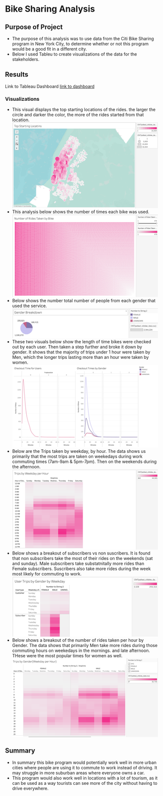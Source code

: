 # Bike Sharing Analysis
## Purpose of Project
* The purpose of this analysis was to use data from the Citi Bike Sharing program in New York City, to determine whether or not this program would be a good fit in a different city.
* Below I used Tableu to create visualizations of the data for the stakeholders.
## Results
Link to Tableau Dashboard 
[link to dashboard](https://public.tableau.com/shared/WTMN33G8M?:display_count=n&:origin=viz_share_link)
### Visualizations 
* This visual displays the top starting locations of the rides.  the larger the circle and darker the color, the more of the rides started from that location.
![](images/Top_Starting_Locations.png)
* This analysis below shows the number of times each bike was used.
![](images/rides_per_bike.png)
* Below shows the number total number of people from each gender that used the service.
![](https://github.com/mackenziecoushayrichter/bikesharing/blob/main/images/Gender_Breakdown.png)
* These two visuals below show the length of time bikes were checked out by each user.  Then taken a step further and broke it down by gender.  It shows that the majority of trips under 1 hour were taken by Men, which the longer trips lasting more than an hour were taken by women.
![](images/checkout_times.png)
* Below are the Trips taken by weekday, by hour. The data shows us primarily that the most trips are taken on weekedays during work commuting times (7am-9am & 5pm-7pm). Then on the weekends during the afternoon.
![](images/trips_day_hour.png)
* Below shows a breakout of subscribers vs non suscribers.  It is found that non subscribers take the most of their rides on the weekends (sat and sunday).  Male subscribers take substatnitally more rides than Female subscribers. Suscribers also take more rides during the week most likely for commuting to work.
![](images/trips_gender_day_usertime.png)
* Below shows a breakout of the number of rides taken per hour by Gender.  The data shows that primarily Men take more rides during those commuting hours on weekedays in the mornings.   and late afternoon.  THese were the most popular times for women as well.
![](images/trips_weekday_hour_gender.png)
## Summary
* In summary this bike program would potentially work well in more urban cities where people are using it to commute to work instead of driving.  It may struggle in more suburban areas where everyone owns a car.
* This program would also work well in locations with a lot of tourism, as it can be used as a way tourists can see more of the city without having to drive everywhere.
